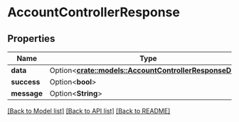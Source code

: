 # AccountControllerResponse

## Properties

| Name        | Type                                                                                                | Description | Notes       |
| ----------- | --------------------------------------------------------------------------------------------------- | ----------- | ----------- |
| **data**    | Option<[**crate::models::AccountControllerResponseData**](docs/AccountControllerResponse\_data.md)> |             | \[optional] |
| **success** | Option<**bool**>                                                                                    |             | \[optional] |
| **message** | Option<**String**>                                                                                  |             | \[optional] |

[\[Back to Model list\]](./#documentation-for-models) [\[Back to API list\]](./#documentation-for-api-endpoints) [\[Back to README\]](./)
